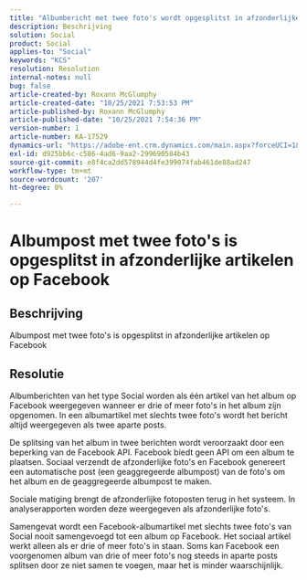 ```yaml
---
title: "Albumbericht met twee foto's wordt opgesplitst in afzonderlijke berichten op Facebook"
description: Beschrijving
solution: Social
product: Social
applies-to: "Social"
keywords: "KCS"
resolution: Resolution
internal-notes: null
bug: false
article-created-by: Roxann McGlumphy
article-created-date: "10/25/2021 7:53:53 PM"
article-published-by: Roxann McGlumphy
article-published-date: "10/25/2021 7:54:36 PM"
version-number: 1
article-number: KA-17529
dynamics-url: "https://adobe-ent.crm.dynamics.com/main.aspx?forceUCI=1&pagetype=entityrecord&etn=knowledgearticle&id=1b947846-cd35-ec11-b6e6-000d3a3485ea"
exl-id: d925bb6c-c586-4ad6-9aa2-299690584b43
source-git-commit: e8f4ca2dd578944d4fe399074fab461de88ad247
workflow-type: tm+mt
source-wordcount: '207'
ht-degree: 0%

---
```


# Albumpost met twee foto&#39;s is opgesplitst in afzonderlijke artikelen op Facebook

## Beschrijving

Albumpost met twee foto&#39;s is opgesplitst in afzonderlijke artikelen op Facebook

## Resolutie


Albumberichten van het type Social worden als één artikel van het album op Facebook weergegeven wanneer er drie of meer foto&#39;s in het album zijn opgenomen. In een albumartikel met slechts twee foto&#39;s wordt het bericht altijd weergegeven als twee aparte posts.

De splitsing van het album in twee berichten wordt veroorzaakt door een beperking van de Facebook API. Facebook biedt geen API om een album te plaatsen. Sociaal verzendt de afzonderlijke foto&#39;s en Facebook genereert een automatische post (een geaggregeerde albumpost) van de foto&#39;s om het album en de geaggregeerde albumpost te maken.

Sociale matiging brengt de afzonderlijke fotoposten terug in het systeem. In analyserapporten worden deze weergegeven als afzonderlijke foto&#39;s.

Samengevat wordt een Facebook-albumartikel met slechts twee foto&#39;s van Social nooit samengevoegd tot een album op Facebook. Het sociaal artikel werkt alleen als er drie of meer foto&#39;s in staan. Soms kan Facebook een voorgenomen album van drie of meer foto&#39;s nog steeds in aparte posts splitsen door ze niet samen te voegen, maar het is minder waarschijnlijk.
